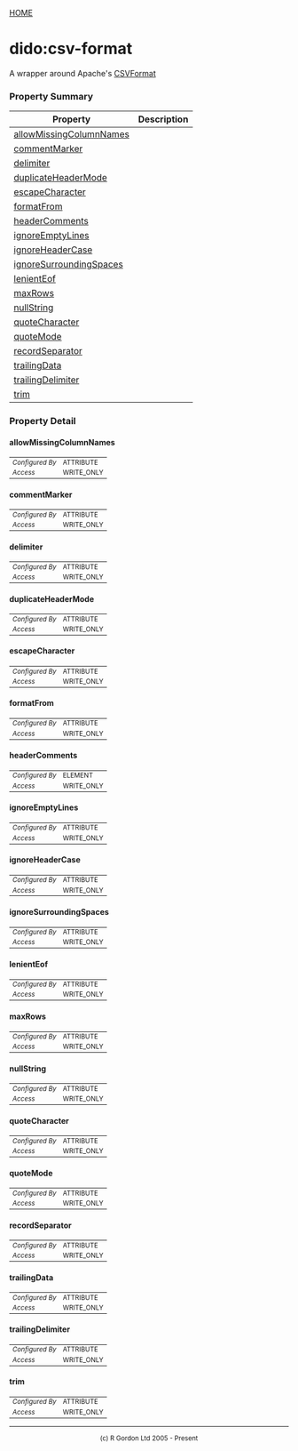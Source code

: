[HOME](../../README.md)
# dido:csv-format

A wrapper around Apache's
<a href="https://commons.apache.org/proper/commons-csv/apidocs/org/apache/commons/csv/CSVFormat.html">CSVFormat</a>

### Property Summary

| Property | Description |
| -------- | ----------- |
| [allowMissingColumnNames](#propertyallowmissingcolumnnames) |  | 
| [commentMarker](#propertycommentmarker) |  | 
| [delimiter](#propertydelimiter) |  | 
| [duplicateHeaderMode](#propertyduplicateheadermode) |  | 
| [escapeCharacter](#propertyescapecharacter) |  | 
| [formatFrom](#propertyformatfrom) |  | 
| [headerComments](#propertyheadercomments) |  | 
| [ignoreEmptyLines](#propertyignoreemptylines) |  | 
| [ignoreHeaderCase](#propertyignoreheadercase) |  | 
| [ignoreSurroundingSpaces](#propertyignoresurroundingspaces) |  | 
| [lenientEof](#propertylenienteof) |  | 
| [maxRows](#propertymaxrows) |  | 
| [nullString](#propertynullstring) |  | 
| [quoteCharacter](#propertyquotecharacter) |  | 
| [quoteMode](#propertyquotemode) |  | 
| [recordSeparator](#propertyrecordseparator) |  | 
| [trailingData](#propertytrailingdata) |  | 
| [trailingDelimiter](#propertytrailingdelimiter) |  | 
| [trim](#propertytrim) |  | 


### Property Detail
#### allowMissingColumnNames <a name="propertyallowmissingcolumnnames"></a>

<table style='font-size:smaller'>
      <tr><td><i>Configured By</i></td><td>ATTRIBUTE</td></tr>
      <tr><td><i>Access</i></td><td>WRITE_ONLY</td></tr>
</table>



#### commentMarker <a name="propertycommentmarker"></a>

<table style='font-size:smaller'>
      <tr><td><i>Configured By</i></td><td>ATTRIBUTE</td></tr>
      <tr><td><i>Access</i></td><td>WRITE_ONLY</td></tr>
</table>



#### delimiter <a name="propertydelimiter"></a>

<table style='font-size:smaller'>
      <tr><td><i>Configured By</i></td><td>ATTRIBUTE</td></tr>
      <tr><td><i>Access</i></td><td>WRITE_ONLY</td></tr>
</table>



#### duplicateHeaderMode <a name="propertyduplicateheadermode"></a>

<table style='font-size:smaller'>
      <tr><td><i>Configured By</i></td><td>ATTRIBUTE</td></tr>
      <tr><td><i>Access</i></td><td>WRITE_ONLY</td></tr>
</table>



#### escapeCharacter <a name="propertyescapecharacter"></a>

<table style='font-size:smaller'>
      <tr><td><i>Configured By</i></td><td>ATTRIBUTE</td></tr>
      <tr><td><i>Access</i></td><td>WRITE_ONLY</td></tr>
</table>



#### formatFrom <a name="propertyformatfrom"></a>

<table style='font-size:smaller'>
      <tr><td><i>Configured By</i></td><td>ATTRIBUTE</td></tr>
      <tr><td><i>Access</i></td><td>WRITE_ONLY</td></tr>
</table>



#### headerComments <a name="propertyheadercomments"></a>

<table style='font-size:smaller'>
      <tr><td><i>Configured By</i></td><td>ELEMENT</td></tr>
      <tr><td><i>Access</i></td><td>WRITE_ONLY</td></tr>
</table>



#### ignoreEmptyLines <a name="propertyignoreemptylines"></a>

<table style='font-size:smaller'>
      <tr><td><i>Configured By</i></td><td>ATTRIBUTE</td></tr>
      <tr><td><i>Access</i></td><td>WRITE_ONLY</td></tr>
</table>



#### ignoreHeaderCase <a name="propertyignoreheadercase"></a>

<table style='font-size:smaller'>
      <tr><td><i>Configured By</i></td><td>ATTRIBUTE</td></tr>
      <tr><td><i>Access</i></td><td>WRITE_ONLY</td></tr>
</table>



#### ignoreSurroundingSpaces <a name="propertyignoresurroundingspaces"></a>

<table style='font-size:smaller'>
      <tr><td><i>Configured By</i></td><td>ATTRIBUTE</td></tr>
      <tr><td><i>Access</i></td><td>WRITE_ONLY</td></tr>
</table>



#### lenientEof <a name="propertylenienteof"></a>

<table style='font-size:smaller'>
      <tr><td><i>Configured By</i></td><td>ATTRIBUTE</td></tr>
      <tr><td><i>Access</i></td><td>WRITE_ONLY</td></tr>
</table>



#### maxRows <a name="propertymaxrows"></a>

<table style='font-size:smaller'>
      <tr><td><i>Configured By</i></td><td>ATTRIBUTE</td></tr>
      <tr><td><i>Access</i></td><td>WRITE_ONLY</td></tr>
</table>



#### nullString <a name="propertynullstring"></a>

<table style='font-size:smaller'>
      <tr><td><i>Configured By</i></td><td>ATTRIBUTE</td></tr>
      <tr><td><i>Access</i></td><td>WRITE_ONLY</td></tr>
</table>



#### quoteCharacter <a name="propertyquotecharacter"></a>

<table style='font-size:smaller'>
      <tr><td><i>Configured By</i></td><td>ATTRIBUTE</td></tr>
      <tr><td><i>Access</i></td><td>WRITE_ONLY</td></tr>
</table>



#### quoteMode <a name="propertyquotemode"></a>

<table style='font-size:smaller'>
      <tr><td><i>Configured By</i></td><td>ATTRIBUTE</td></tr>
      <tr><td><i>Access</i></td><td>WRITE_ONLY</td></tr>
</table>



#### recordSeparator <a name="propertyrecordseparator"></a>

<table style='font-size:smaller'>
      <tr><td><i>Configured By</i></td><td>ATTRIBUTE</td></tr>
      <tr><td><i>Access</i></td><td>WRITE_ONLY</td></tr>
</table>



#### trailingData <a name="propertytrailingdata"></a>

<table style='font-size:smaller'>
      <tr><td><i>Configured By</i></td><td>ATTRIBUTE</td></tr>
      <tr><td><i>Access</i></td><td>WRITE_ONLY</td></tr>
</table>



#### trailingDelimiter <a name="propertytrailingdelimiter"></a>

<table style='font-size:smaller'>
      <tr><td><i>Configured By</i></td><td>ATTRIBUTE</td></tr>
      <tr><td><i>Access</i></td><td>WRITE_ONLY</td></tr>
</table>



#### trim <a name="propertytrim"></a>

<table style='font-size:smaller'>
      <tr><td><i>Configured By</i></td><td>ATTRIBUTE</td></tr>
      <tr><td><i>Access</i></td><td>WRITE_ONLY</td></tr>
</table>




-----------------------

<div style='font-size: smaller; text-align: center;'>(c) R Gordon Ltd 2005 - Present</div>
